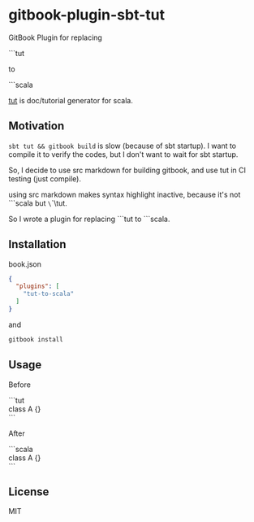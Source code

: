 # gitbook-plugin-sbt-tut

GitBook Plugin for replacing 

\`\`\`tut 

to 

\`\`\`scala

[tut](https://github.com/tpolecat/tut) is doc/tutorial generator for scala.


## Motivation

`sbt tut && gitbook build` is slow (because of sbt startup). 
I want to compile it to verify the codes, but I don't want to wait for sbt startup.

So, I decide to use src markdown for building gitbook, and use tut in CI testing (just compile).

using src markdown makes syntax highlight inactive, because it's not \`\`\`scala but `\`\`\tut.

So I wrote a plugin for replacing \`\`\`tut to \`\`\`scala.

## Installation

book.json

```json
{
  "plugins": [
    "tut-to-scala"
  ]
}
```

and

```sh
gitbook install
```

## Usage

Before

\`\`\`tut  
class A {}  
\`\`\`

After

\`\`\`scala  
class A {}  
\`\`\`

## License

MIT
